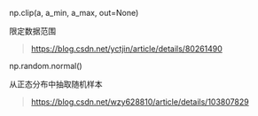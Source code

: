 np.clip(a, a_min, a_max, out=None)

限定数据范围

> https://blog.csdn.net/yctjin/article/details/80261490



np.random.normal()

从正态分布中抽取随机样本

> https://blog.csdn.net/wzy628810/article/details/103807829





